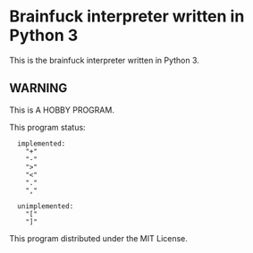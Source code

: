 # Brainfuck interpreter written in Python 3

This is the brainfuck interpreter written in Python 3.

## WARNING

  This is A HOBBY PROGRAM.
  
  This program status:
  
      implemented:
        "+"
        "-"
        ">"
        "<"
        "."
        ","
  
      unimplemented:
        "["
        "]"
  
  
  This program distributed under the MIT License.
